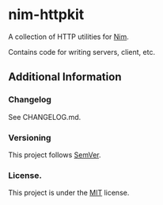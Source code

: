 # nim-httpkit

A collection of HTTP utilities for [Nim](http://nim-lang.org).

Contains code for writing servers, client, etc.

## Additional Information

### Changelog

See CHANGELOG.md.

### Versioning

This project follows [SemVer](semver.org).

### License.

This project is under the [MIT](https://opensource.org/licenses/MIT) license.
